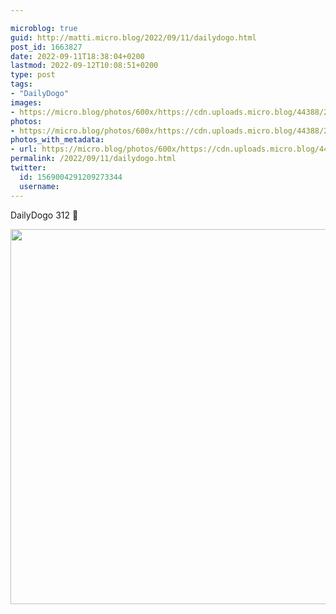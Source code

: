 ```yaml
---

microblog: true
guid: http://matti.micro.blog/2022/09/11/dailydogo.html
post_id: 1663827
date: 2022-09-11T18:38:04+0200
lastmod: 2022-09-12T10:08:51+0200
type: post
tags:
- "DailyDogo"
images:
- https://micro.blog/photos/600x/https://cdn.uploads.micro.blog/44388/2022/61a19d5071.jpg
photos:
- https://micro.blog/photos/600x/https://cdn.uploads.micro.blog/44388/2022/61a19d5071.jpg
photos_with_metadata:
- url: https://micro.blog/photos/600x/https://cdn.uploads.micro.blog/44388/2022/61a19d5071.jpg
permalink: /2022/09/11/dailydogo.html
twitter:
  id: 1569004291209273344
  username:
---
```

DailyDogo 312 🐶

<img src="/media/uploads/2022/61a19d5071.jpg" width="600" height="600" alt="" />

